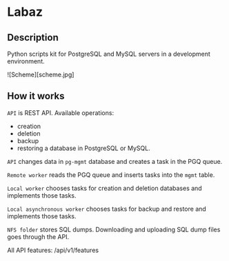 # Labaz

## Description
Python scripts kit for PostgreSQL and MySQL servers in a development environment.

![Scheme][scheme.jpg]

## How it works
`API` is REST API. Available operations:
* creation
* deletion
* backup
* restoring
a database in PostgreSQL or MySQL.

`API` changes data in `pg-mgmt` database and creates a task in the PGQ queue.

`Remote worker` reads the PGQ queue and inserts tasks into the `mgmt` table.

`Local worker` chooses tasks for creation and deletion databases and implements those tasks.

`Local asynchronous worker` chooses tasks for backup and restore and implements those tasks.

`NFS folder` stores SQL dumps. Downloading and uploading SQL dump files goes through the API.

All API features: /api/v1/features
